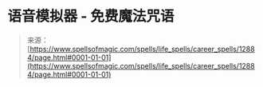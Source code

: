<!--yml

分类：未分类

日期：2024年06月12日 18:50:54

-->

# 语音模拟器 - 免费魔法咒语

> 来源：[https://www.spellsofmagic.com/spells/life_spells/career_spells/12884/page.html#0001-01-01](https://www.spellsofmagic.com/spells/life_spells/career_spells/12884/page.html#0001-01-01)
